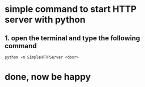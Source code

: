 # simple command to start HTTP server with python

## 1. open the terminal and type the following command
```
python -m SimpleHTTPServer <door>
```

# done, now be happy
